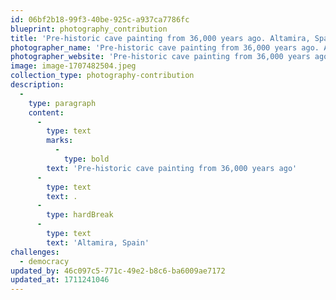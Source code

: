 ```yaml
---
id: 06bf2b18-99f3-40be-925c-a937ca7786fc
blueprint: photography_contribution
title: 'Pre-historic cave painting from 36,000 years ago. Altamira, Spain'
photographer_name: 'Pre-historic cave painting from 36,000 years ago. Altamira, Spain'
photographer_website: 'Pre-historic cave painting from 36,000 years ago. Altamira, Spain'
image: image-1707482504.jpeg
collection_type: photography-contribution
description:
  -
    type: paragraph
    content:
      -
        type: text
        marks:
          -
            type: bold
        text: 'Pre-historic cave painting from 36,000 years ago'
      -
        type: text
        text: .
      -
        type: hardBreak
      -
        type: text
        text: 'Altamira, Spain'
challenges:
  - democracy
updated_by: 46c097c5-771c-49e2-b8c6-ba6009ae7172
updated_at: 1711241046
---
```

